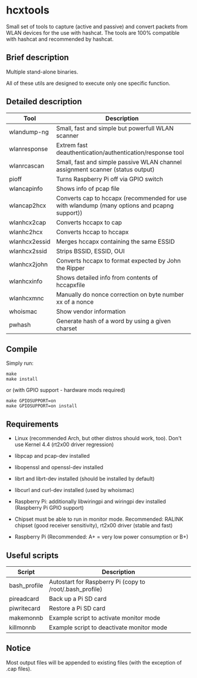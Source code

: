 hcxtools
==============

Small set of tools to capture (active and passive) and convert packets from WLAN devices
for the use with hashcat. The tools are 100% compatible with hashcat
and recommended by hashcat.

Brief description
--------------

Multiple stand-alone binaries.

All of these utils are designed to execute only one specific function.


Detailed description
--------------

| Tool          | Description                                                                                          |
| ------------- | -----------------------------------------------------------------------------------------------------|
| wlandump-ng   | Small, fast and simple but powerfull WLAN scanner                                                    |
| wlanresponse  | Extrem fast deauthentication/authentication/response tool                                            |
| wlanrcascan   | Small, fast and simple passive WLAN channel assignment scanner (status output)                       |
| pioff         | Turns Raspberry Pi off via GPIO switch                                                               |
| wlancapinfo   | Shows info of pcap file                                                                              |
| wlancap2hcx   | Converts cap to hccapx (recommended for use with wlandump (many options and pcapng support))         |
| wlanhcx2cap   | Converts hccapx to cap                                                                               |
| wlanhc2hcx    | Converts hccap to hccapx                                                                             |
| wlanhcx2essid | Merges hccapx containing the same ESSID                                                              |
| wlanhcx2ssid  | Strips BSSID, ESSID, OUI                                                                             |
| wlanhcx2john  | Converts hccapx to format expected by John the Ripper                                                |
| wlanhcxinfo   | Shows detailed info from contents of hccapxfile                                                      |
| wlanhcxmnc    | Manually do nonce correction on byte number xx of a nonce                                            |
| whoismac      | Show vendor information                                                                              |
| pwhash        | Generate hash of a word by using a given charset                                                     |


Compile
--------------

Simply run:

```
make
make install
```

or (with GPIO support - hardware mods required)

```
make GPIOSUPPORT=on
make GPIOSUPPORT=on install
```


Requirements
--------------

* Linux (recommended Arch, but other distros should work, too). Don't use Kernel 4.4 (rt2x00 driver regression)

* libpcap and pcap-dev installed

* libopenssl and openssl-dev installed

* librt and librt-dev installed (should be installed by default)

* libcurl and curl-dev installed (used by whoismac)

* Raspberry Pi: additionally libwiringpi and wiringpi dev installed (Raspberry Pi GPIO support)

* Chipset must be able to run in monitor mode. Recommended: RALINK chipset (good receiver sensitivity), rt2x00 driver (stable and fast)

* Raspberry Pi (Recommended: A+ = very low power consumption or B+)


Useful scripts
--------------

| Script       | Description                                              |
| ------------ | -------------------------------------------------------- |
| bash_profile | Autostart for Raspberry Pi (copy to /root/.bash_profile) |
| pireadcard   | Back up a Pi SD card                                     |
| piwritecard  | Restore a Pi SD card                                     |
| makemonnb    | Example script to activate monitor mode                  |
| killmonnb    | Example script to deactivate monitor mode                |


Notice
--------------

Most output files will be appended to existing files (with the exception of .cap files).

